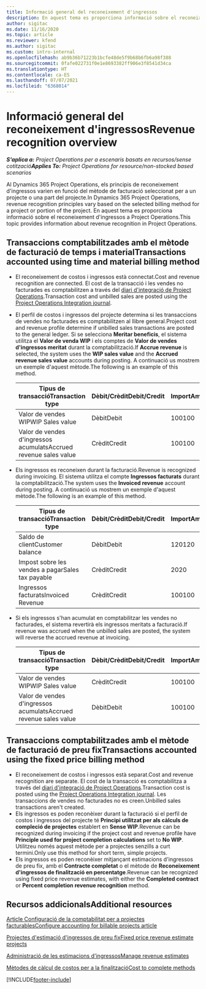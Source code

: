 ```yaml
---
title: Informació general del reconeixement d'ingressos
description: En aquest tema es proporciona informació sobre el reconeixement d'ingressos a Project Operations.
author: sigitac
ms.date: 11/16/2020
ms.topic: article
ms.reviewer: kfend
ms.author: sigitac
ms.custom: intro-internal
ms.openlocfilehash: ab9b36b71223b1bcfe48de5f9b68b6fb6a98f388
ms.sourcegitcommit: 0fafe022731f0e1e8693382ff906e3f8541d34ca
ms.translationtype: HT
ms.contentlocale: ca-ES
ms.lasthandoff: 07/07/2021
ms.locfileid: "6368014"
---
```

# <a name="revenue-recognition-overview"></a><span data-ttu-id="7a834-103">Informació general del reconeixement d'ingressos</span><span class="sxs-lookup"><span data-stu-id="7a834-103">Revenue recognition overview</span></span>

<span data-ttu-id="7a834-104">_**S'aplica a:** Project Operations per a escenaris basats en recursos/sense cotització_</span><span class="sxs-lookup"><span data-stu-id="7a834-104">_**Applies To:** Project Operations for resource/non-stocked based scenarios_</span></span>

<span data-ttu-id="7a834-105">Al Dynamics 365 Project Operations, els principis de reconeixement d'ingressos varien en funció del mètode de facturació seleccionat per a un projecte o una part del projecte.</span><span class="sxs-lookup"><span data-stu-id="7a834-105">In Dynamics 365 Project Operations, revenue recognition principles vary based on the selected billing method for a project or portion of the project.</span></span> <span data-ttu-id="7a834-106">En aquest tema es proporciona informació sobre el reconeixement d'ingressos a Project Operations.</span><span class="sxs-lookup"><span data-stu-id="7a834-106">This topic provides information about revenue recognition in Project Operations.</span></span>

## <a name="transactions-accounted-using-time-and-material-billing-method"></a><span data-ttu-id="7a834-107">Transaccions comptabilitzades amb el mètode de facturació de temps i material</span><span class="sxs-lookup"><span data-stu-id="7a834-107">Transactions accounted using time and material billing method</span></span>

- <span data-ttu-id="7a834-108">El reconeixement de costos i ingressos està connectat.</span><span class="sxs-lookup"><span data-stu-id="7a834-108">Cost and revenue recognition are connected.</span></span> <span data-ttu-id="7a834-109">El cost de la transacció i les vendes no facturades es comptabilitzen a través del [diari d'integració de Project Operations](../project-accounting/project-operations-integration-journal.md).</span><span class="sxs-lookup"><span data-stu-id="7a834-109">Transaction cost and unbilled sales are posted using the [Project Operations Integration journal](../project-accounting/project-operations-integration-journal.md).</span></span>
- <span data-ttu-id="7a834-110">El perfil de costos i ingressos del projecte determina si les transaccions de vendes no facturades es comptabilitzen al llibre general.</span><span class="sxs-lookup"><span data-stu-id="7a834-110">Project cost and revenue profile determine if unbilled sales transactions are posted to the general ledger.</span></span> <span data-ttu-id="7a834-111">Si se selecciona **Meritar beneficis**, el sistema utilitza el **Valor de venda WIP** i els comptes de **Valor de vendes d'ingressos meritat** durant la comptabilització.</span><span class="sxs-lookup"><span data-stu-id="7a834-111">If **Accrue revenue** is selected, the system uses the **WIP sales value** and the **Accrued revenue sales value** accounts during posting.</span></span> <span data-ttu-id="7a834-112">A continuació us mostrem un exemple d'aquest mètode.</span><span class="sxs-lookup"><span data-stu-id="7a834-112">The following is an example of this method.</span></span>  

  | <span data-ttu-id="7a834-113">Tipus de transacció</span><span class="sxs-lookup"><span data-stu-id="7a834-113">Transaction type</span></span> | <span data-ttu-id="7a834-114">Dèbit/Crèdit</span><span class="sxs-lookup"><span data-stu-id="7a834-114">Debit/Credit</span></span> | <span data-ttu-id="7a834-115">Import</span><span class="sxs-lookup"><span data-stu-id="7a834-115">Amount</span></span> |
  | --- | --- | --- |
  | <span data-ttu-id="7a834-116">Valor de vendes WIP</span><span class="sxs-lookup"><span data-stu-id="7a834-116">WIP Sales value</span></span> | <span data-ttu-id="7a834-117">Dèbit</span><span class="sxs-lookup"><span data-stu-id="7a834-117">Debit</span></span> | <span data-ttu-id="7a834-118">100</span><span class="sxs-lookup"><span data-stu-id="7a834-118">100</span></span> |
  | <span data-ttu-id="7a834-119">Valor de vendes d'ingressos acumulats</span><span class="sxs-lookup"><span data-stu-id="7a834-119">Accrued revenue sales value</span></span> | <span data-ttu-id="7a834-120">Crèdit</span><span class="sxs-lookup"><span data-stu-id="7a834-120">Credit</span></span> | <span data-ttu-id="7a834-121">100</span><span class="sxs-lookup"><span data-stu-id="7a834-121">100</span></span> |

- <span data-ttu-id="7a834-122">Els ingressos es reconeixen durant la facturació.</span><span class="sxs-lookup"><span data-stu-id="7a834-122">Revenue is recognized during invoicing.</span></span> <span data-ttu-id="7a834-123">El sistema utilitza el compte **Ingressos facturats** durant la comptabilització.</span><span class="sxs-lookup"><span data-stu-id="7a834-123">The system uses the **Invoiced revenue** account during posting.</span></span> <span data-ttu-id="7a834-124">A continuació us mostrem un exemple d'aquest mètode.</span><span class="sxs-lookup"><span data-stu-id="7a834-124">The following is an example of this method.</span></span>  

  | <span data-ttu-id="7a834-125">Tipus de transacció</span><span class="sxs-lookup"><span data-stu-id="7a834-125">Transaction type</span></span> | <span data-ttu-id="7a834-126">Dèbit/Crèdit</span><span class="sxs-lookup"><span data-stu-id="7a834-126">Debit/Credit</span></span> | <span data-ttu-id="7a834-127">Import</span><span class="sxs-lookup"><span data-stu-id="7a834-127">Amount</span></span> |
  | --- | --- | --- |
  | <span data-ttu-id="7a834-128">Saldo de client</span><span class="sxs-lookup"><span data-stu-id="7a834-128">Customer balance</span></span> | <span data-ttu-id="7a834-129">Dèbit</span><span class="sxs-lookup"><span data-stu-id="7a834-129">Debit</span></span> | <span data-ttu-id="7a834-130">120</span><span class="sxs-lookup"><span data-stu-id="7a834-130">120</span></span> |
  | <span data-ttu-id="7a834-131">Impost sobre les vendes a pagar</span><span class="sxs-lookup"><span data-stu-id="7a834-131">Sales tax payable</span></span> | <span data-ttu-id="7a834-132">Crèdit</span><span class="sxs-lookup"><span data-stu-id="7a834-132">Credit</span></span> | <span data-ttu-id="7a834-133">20</span><span class="sxs-lookup"><span data-stu-id="7a834-133">20</span></span> |
  | <span data-ttu-id="7a834-134">Ingressos facturats</span><span class="sxs-lookup"><span data-stu-id="7a834-134">Invoiced Revenue</span></span> | <span data-ttu-id="7a834-135">Crèdit</span><span class="sxs-lookup"><span data-stu-id="7a834-135">Credit</span></span> | <span data-ttu-id="7a834-136">100</span><span class="sxs-lookup"><span data-stu-id="7a834-136">100</span></span> |

- <span data-ttu-id="7a834-137">Si els ingressos s'han acumulat en comptabilitzar les vendes no facturades, el sistema revertirà els ingressos meritats a facturació.</span><span class="sxs-lookup"><span data-stu-id="7a834-137">If revenue was accrued when the unbilled sales are posted, the system will reverse the accrued revenue at invoicing.</span></span>

  | <span data-ttu-id="7a834-138">Tipus de transacció</span><span class="sxs-lookup"><span data-stu-id="7a834-138">Transaction type</span></span> | <span data-ttu-id="7a834-139">Dèbit/Crèdit</span><span class="sxs-lookup"><span data-stu-id="7a834-139">Debit/Credit</span></span> | <span data-ttu-id="7a834-140">Import</span><span class="sxs-lookup"><span data-stu-id="7a834-140">Amount</span></span> |
  | --- | --- | --- |
  | <span data-ttu-id="7a834-141">Valor de vendes WIP</span><span class="sxs-lookup"><span data-stu-id="7a834-141">WIP Sales value</span></span> | <span data-ttu-id="7a834-142">Crèdit</span><span class="sxs-lookup"><span data-stu-id="7a834-142">Credit</span></span> | <span data-ttu-id="7a834-143">100</span><span class="sxs-lookup"><span data-stu-id="7a834-143">100</span></span> |
  | <span data-ttu-id="7a834-144">Valor de vendes d'ingressos acumulats</span><span class="sxs-lookup"><span data-stu-id="7a834-144">Accrued revenue sales value</span></span> | <span data-ttu-id="7a834-145">Dèbit</span><span class="sxs-lookup"><span data-stu-id="7a834-145">Debit</span></span> | <span data-ttu-id="7a834-146">100</span><span class="sxs-lookup"><span data-stu-id="7a834-146">100</span></span> |

## <a name="transactions-accounted-using-the-fixed-price-billing-method"></a><span data-ttu-id="7a834-147">Transaccions comptabilitzades amb el mètode de facturació de preu fix</span><span class="sxs-lookup"><span data-stu-id="7a834-147">Transactions accounted using the fixed price billing method</span></span>

- <span data-ttu-id="7a834-148">El reconeixement de costos i ingressos està separat.</span><span class="sxs-lookup"><span data-stu-id="7a834-148">Cost and revenue recognition are separate.</span></span> <span data-ttu-id="7a834-149">El cost de la transacció es comptabilitza a través del [diari d'integració de Project Operations](../project-accounting/project-operations-integration-journal.md).</span><span class="sxs-lookup"><span data-stu-id="7a834-149">Transaction cost is posted using the [Project Operations Integration journal](../project-accounting/project-operations-integration-journal.md).</span></span> <span data-ttu-id="7a834-150">Les transaccions de vendes no facturades no es creen.</span><span class="sxs-lookup"><span data-stu-id="7a834-150">Unbilled sales transactions aren't created.</span></span>
- <span data-ttu-id="7a834-151">Els ingressos es poden reconèixer durant la facturació si el perfil de costos i ingressos del projecte té **Principi utilitzat per als càlculs de compleció de projectes** establert en **Sense WIP**.</span><span class="sxs-lookup"><span data-stu-id="7a834-151">Revenue can be recognized during invoicing if the project cost and revenue profile have **Principle used for project completion calculations** set to **No WIP**.</span></span> <span data-ttu-id="7a834-152">Utilitzeu només aquest mètode per a projectes senzills a curt termini.</span><span class="sxs-lookup"><span data-stu-id="7a834-152">Only use this method for short term, simple projects.</span></span>
- <span data-ttu-id="7a834-153">Els ingressos es poden reconèixer mitjançant estimacions d'ingressos de preu fix, amb el **Contracte completat** o el mètode de **Reconeixement d'ingressos de finalització en percentatge**.</span><span class="sxs-lookup"><span data-stu-id="7a834-153">Revenue can be recognized using fixed price revenue estimates, with either the **Completed contract** or **Percent completion revenue recognition** method.</span></span>

## <a name="additional-resources"></a><span data-ttu-id="7a834-154">Recursos addicionals</span><span class="sxs-lookup"><span data-stu-id="7a834-154">Additional resources</span></span>
[<span data-ttu-id="7a834-155">Article Configuració de la comptabilitat per a projectes facturables</span><span class="sxs-lookup"><span data-stu-id="7a834-155">Configure accounting for billable projects article</span></span>](../project-accounting/configure-accounting-billable-projects.md)

[<span data-ttu-id="7a834-156">Projectes d'estimació d'ingressos de preu fix</span><span class="sxs-lookup"><span data-stu-id="7a834-156">Fixed price revenue estimate projects</span></span>](rev-rec-percentage-completion-method.md)

[<span data-ttu-id="7a834-157">Administració de les estimacions d'ingressos</span><span class="sxs-lookup"><span data-stu-id="7a834-157">Manage revenue estimates</span></span>](rev-rec-completed-contract-method.md)

[<span data-ttu-id="7a834-158">Mètodes de càlcul de costos per a la finalització</span><span class="sxs-lookup"><span data-stu-id="7a834-158">Cost to complete methods</span></span>](cost-complete-methods.md)


[!INCLUDE[footer-include](../includes/footer-banner.md)]